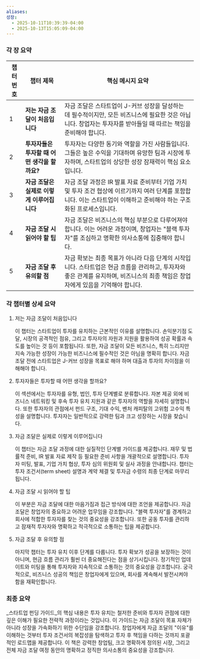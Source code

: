 ```yaml
---
aliases:
성장:
  - 2025-10-11T10:39:39-04:00
  - 2025-10-13T15:05:09-04:00
---
```


### 각 장 요약

|챕터 번호|챕터 제목|핵심 메시지 요약|
|---|---|---|
|1|**저는 자금 조달이 처음입니다**|자금 조달은 스타트업이 J-커브 성장을 달성하는 데 필수적이지만, 모든 비즈니스에 필요한 것은 아닙니다. 창업자는 투자자를 받아들일 때 따르는 책임을 준비해야 합니다.|
|2|**투자자들은 투자할 때 어떤 생각을 할까요?**|투자자는 다양한 동기와 역할을 가진 사람들입니다. 그들은 높은 수익을 기대하며 유망한 팀과 시장에 투자하며, 스타트업의 상당한 성장 잠재력이 핵심 요소입니다.|
|3|**자금 조달은 실제로 이렇게 이루어집니다**|자금 조달 과정은 IR 발표 자료 준비부터 기업 가치 및 투자 조건 협상에 이르기까지 여러 단계를 포함합니다. 이는 스타트업이 이해하고 준비해야 하는 구조화된 프로세스입니다.|
|4|**자금 조달 시 읽어야 할 팁**|자금 조달은 비즈니스의 핵심 부분으로 다루어져야 합니다. 이는 어려운 과정이며, 창업자는 "블랙 투자자"를 조심하고 명확한 의사소통에 집중해야 합니다.|
|5|**자금 조달 후 유의할 점**|자금 확보는 최종 목표가 아니라 다음 단계의 시작입니다. 스타트업은 현금 흐름을 관리하고, 투자자와 좋은 관계를 유지하며, 비즈니스의 최종 책임은 창업자에게 있음을 기억해야 합니다.|

### 각 챕터별 상세 요약

1. 저는 자금 조달이 처음입니다
    
    이 챕터는 스타트업이 투자를 유치하는 근본적인 이유를 설명합니다. 손익분기점 도달, 시장의 공격적인 점유, 그리고 투자자의 자원과 지원을 활용하여 성공 확률과 속도를 높이는 것 등이 포함됩니다. 또한, 자금 조달이 모든 비즈니스, 특히 느리지만 지속 가능한 성장이 가능한 비즈니스에 필수적인 것은 아님을 명확히 합니다. 자금 조달 전에 스타트업은 J-커브 성장을 목표로 해야 하며 대출과 투자의 차이점을 이해해야 합니다.
    
2. 투자자들은 투자할 때 어떤 생각을 할까요?
    
    이 섹션에서는 투자자를 유형, 법인, 투자 단계별로 분류합니다. 자본 제공 외에 비즈니스 네트워킹 및 후속 투자 유치 지원과 같은 투자자의 역할을 자세히 설명합니다. 또한 투자자의 관점에서 펀드 구조, 기대 수익, 벤처 캐피탈의 고위험 고수익 특성을 설명합니다. 투자자는 일반적으로 강력한 팀과 크고 성장하는 시장을 찾습니다.
    
3. 자금 조달은 실제로 이렇게 이루어집니다
    
    이 챕터는 자금 조달 과정에 대한 실질적인 단계별 가이드를 제공합니다. 재무 및 법률적 준비, IR 발표 자료 제작 등 필요한 준비 사항을 개괄적으로 설명합니다. 투자자 미팅, 발표, 기업 가치 협상, 투자 심의 위원회 및 실사 과정을 안내합니다. 챕터는 투자 조건서(term sheet) 설명과 계약 체결 및 투자금 수령의 최종 단계로 마무리됩니다.
    
4. 자금 조달 시 읽어야 할 팁
    
    이 부분은 자금 조달에 대한 마음가짐과 접근 방식에 대한 조언을 제공합니다. 자금 조달은 창업자의 중요하고 어려운 업무임을 강조합니다. "블랙 투자자"를 경계하고 회사에 적합한 투자자를 찾는 것의 중요성을 강조합니다. 또한 공동 투자를 관리하고 잠재적 투자자와 명확하고 적극적으로 소통하는 팁을 제공합니다.
    
5. 자금 조달 후 유의할 점
    
    마지막 챕터는 투자 유치 이후 단계를 다룹니다. 투자 확보가 성공을 보장하는 것이 아니며, 현금 흐름 관리가 훨씬 더 중요해진다는 점을 상기시킵니다. 정기적인 업데이트와 미팅을 통해 투자자와 지속적으로 소통하는 것의 중요성을 강조합니다. 궁극적으로, 비즈니스 성공의 책임은 창업자에게 있으며, 회사를 계속해서 발전시켜야 함을 재확인합니다.
    

### 최종 요약

_스타트업 펀딩 가이드_의 핵심 내용은 투자 유치는 철저한 준비와 투자자 관점에 대한 깊은 이해가 필요한 전략적 과정이라는 것입니다. 이 가이드는 자금 조달이 목표 자체가 아니라 성장을 가속화하기 위한 수단임을 강조합니다. 창업자에게 자금 조달의 "이유"를 이해하는 것부터 투자 조건서의 복잡성을 탐색하고 투자 후 책임을 다하는 것까지 포괄적인 로드맵을 제공합니다. 이 책은 강력한 창업팀, 크고 명확하게 정의된 시장, 그리고 전체 자금 조달 여정 동안의 명확하고 정직한 의사소통의 중요성을 강조합니다.